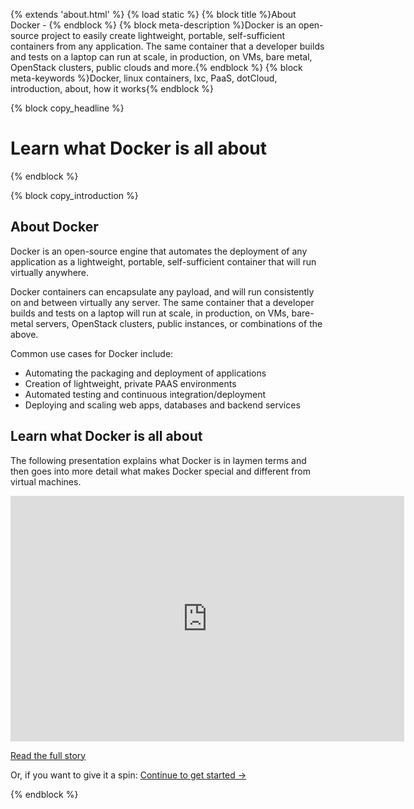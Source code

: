 {% extends 'about.html' %}
{% load static %}
{% block title %}About Docker - {% endblock %}
{% block meta-description %}Docker is an open-source project to easily create lightweight, portable, self-sufficient containers from any application. The same container that a developer builds and tests on a laptop can run at scale, in production, on VMs, bare metal, OpenStack clusters, public clouds and more.{% endblock %}
{% block meta-keywords %}Docker, linux containers, lxc, PaaS, dotCloud, introduction, about, how it works{% endblock %}

{% block copy_headline %}
# Learn what Docker is all about #
{% endblock %}

{% block copy_introduction %}
## About Docker

Docker  is an open-source engine that automates the deployment of any application as a lightweight, portable, self-sufficient container that will run virtually anywhere.

Docker containers can encapsulate any payload, and will run consistently on and between virtually any server. The same container that a developer builds and tests on a laptop will run at scale, in production, on VMs, bare-metal servers, OpenStack clusters, public instances, or combinations of the above.

Common use cases for Docker include:

*   Automating the packaging and deployment of applications
*   Creation of lightweight, private PAAS environments
*   Automated testing and continuous integration/deployment
*   Deploying and scaling web apps, databases and backend services

## Learn what Docker is all about

The following presentation explains what Docker is in laymen terms and then goes into more detail what makes Docker
    special and different from virtual machines.

<iframe class="slideshare-presentation" src="https://www.slideshare.net/slideshow/embed_code/24441742" width="630" height="393" frameborder="0" marginwidth="0" marginheight="0" scrolling="no"></iframe>

<a href="{% url 'the-whole-story' %}" title="Read the whole story in html format">Read the full story</a>

Or, if you want to give it a spin: <a href="{% url 'getting_started' %}" class="" title="getting started">Continue to get started -></a>

{% endblock %}